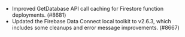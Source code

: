 - Improved GetDatabase API call caching for Firestore function deployments. (#8681)
- Updated the Firebase Data Connect local toolkit to v2.6.3, which includes some cleanups and error message improvements. (#8667)
